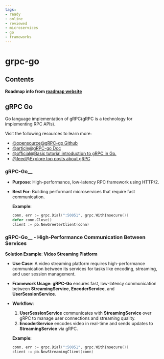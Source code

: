 ```yaml
---
tags:
- ready
- online
- reviewed
- microservices
- go
- frameworks
---
```


# grpc-go

## Contents

__Roadmap info from [roadmap website](https://roadmap.sh/golang/go-microservices/grpc-go)__

## gRPC Go

Go language implementation of gRPC(gRPC is a technology for implementing RPC APIs).

Visit the following resources to learn more:

- [@opensource@gRPC-go Github](https://github.com/grpc/grpc-go/)
- [@article@gRPC-go Doc](https://pkg.go.dev/google.golang.org/grpc/)
- [@official@Basic tutorial introduction to gRPC in Go.](https://grpc.io/docs/languages/go/basics/)
- [@feed@Explore top posts about gRPC](https://app.daily.dev/tags/grpc?ref=roadmapsh)

### gRPC-Go__

- __Purpose__: High-performance, low-latency RPC framework using HTTP/2.
- __Best For__: Building performant microservices that require fast communication.

   __Example__:

   ```go
   conn, err := grpc.Dial(":50051", grpc.WithInsecure())
   defer conn.Close()
   client := pb.NewGreeterClient(conn)
   ```

### gRPC-Go__ - High-Performance Communication Between Services

   __Solution Example__: __Video Streaming Platform__

- __Use Case__: A video streaming platform requires high-performance communication between its services for tasks like encoding, streaming, and user session management.
- __Framework Usage__: __gRPC-Go__ ensures fast, low-latency communication between __StreamingService__, __EncoderService__, and __UserSessionService__.
- __Workflow__:
     1. __UserSessionService__ communicates with __StreamingService__ over gRPC to manage user connections and streaming quality.
     2. __EncoderService__ encodes video in real-time and sends updates to __StreamingService__ via gRPC.

   __Example__:

   ```go
   conn, err := grpc.Dial(":50051", grpc.WithInsecure())
   client := pb.NewStreamingClient(conn)
   ```
